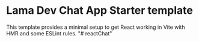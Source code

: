 # Lama Dev Chat App Starter template

This template provides a minimal setup to get React working in Vite with HMR and some ESLint rules.
"# reactChat" 
